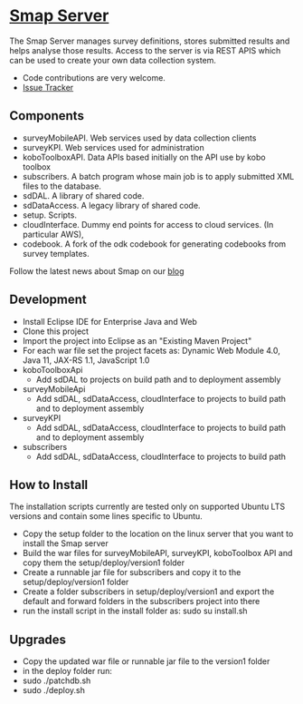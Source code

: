 [Smap Server](http://www.smap.com.au) 
======

The Smap Server manages survey definitions, stores submitted results and helps analyse those results.  Access to the server is via REST APIS which can be used to create your own data 
collection system.

* Code contributions are very welcome. 
* [Issue Tracker](https://github.com/smap-consulting/smapserver/issues)

Components
----------
* surveyMobileAPI. Web services used by data collection clients
* surveyKPI.  Web services used for administration
* koboToolboxAPI.  Data APIs based initially on the API use by kobo toolbox
* subscribers.  A batch program whose main job is to apply submitted XML files to the database.
* sdDAL.  A library of shared code.
* sdDataAccess.  A legacy library of shared code.
* setup.  Scripts.
* cloudInterface.  Dummy end points for access to cloud services.  (In particular AWS),
* codebook.  A fork of the odk codebook for generating codebooks from survey templates.

Follow the latest news about Smap on our [blog](http://blog.smap.com.au)

Development
-----------

*  Install Eclipse IDE for Enterprise Java and Web
*  Clone this project
*  Import the project into Eclipse as an "Existing Maven Project"
*  For each war file set the project facets as: Dynamic Web Module 4.0, Java 11, JAX-RS 1.1, JavaScript 1.0
*  koboToolboxApi
    *  Add sdDAL to projects on build path and to deployment assembly
*  surveyMobileApi
    *  Add sdDAL, sdDataAccess, cloudInterface to projects to build path and to deployment assembly
*  surveyKPI
    *  Add sdDAL, sdDataAccess, cloudInterface to projects to build path and to deployment assembly
*  subscribers
    *  Add sdDAL, sdDataAccess, cloudInterface to projects to build path


How to Install
--------------

The installation scripts currently are tested only on supported Ubuntu LTS versions and contain some lines specific to Ubuntu.

*  Copy the setup folder to the location on the linux server that you want to install the Smap server
*  Build the war files for surveyMobileAPI, surveyKPI, koboToolbox API and copy them the setup/deploy/version1 folder 
*  Create a runnable jar file for subscribers and copy it to the setup/deploy/version1 folder
*  Create a folder subscribers in setup/deploy/version1 and export the default and forward folders in the subscribers project into there
*  run the install script in the install folder as: sudo su install.sh

Upgrades
--------

*  Copy the updated war file or runnable jar file to the version1 folder
*  in the deploy folder run:
*    sudo ./patchdb.sh
*    sudo ./deploy.sh

